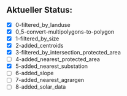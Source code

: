 ## Aktueller Status:

- [x] 0-filtered_by_landuse
- [x] 0_5-convert-multipolygons-to-polygon
- [x] 1-filtered_by_size
- [x] 2-added_centroids
- [x] 3-filtered_by_intersection_protected_area
- [ ] 4-added_nearest_protected_area
- [x] 5-added_nearest_substation
- [ ] 6-added_slope
- [ ] 7-added_nearest_agrargen
- [ ] 8-added_solar_data
